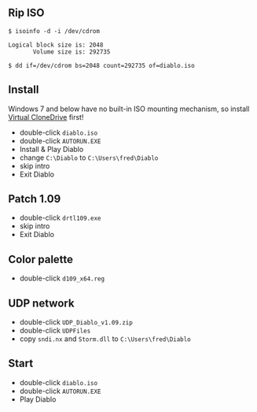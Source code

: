 ## Rip ISO

```
$ isoinfo -d -i /dev/cdrom

Logical block size is: 2048
       Volume size is: 292735

$ dd if=/dev/cdrom bs=2048 count=292735 of=diablo.iso
```

## Install

Windows 7 and below have no built-in ISO mounting mechanism, so install [Virtual CloneDrive](https://www.elby.ch/download/SetupVCD.exe) first!

* double-click `diablo.iso`
* double-click `AUTORUN.EXE`
* Install & Play Diablo
* change `C:\Diablo` to `C:\Users\fred\Diablo`
* skip intro
* Exit Diablo

## Patch 1.09

* double-click `drtl109.exe`
* skip intro
* Exit Diablo

## Color palette

* double-click `d109_x64.reg`

## UDP network

* double-click `UDP_Diablo_v1.09.zip`
* double-click `UDPFiles`
* copy `sndi.nx` and `Storm.dll` to `C:\Users\fred\Diablo`

## Start

* double-click `diablo.iso`
* double-click `AUTORUN.EXE`
* Play Diablo
